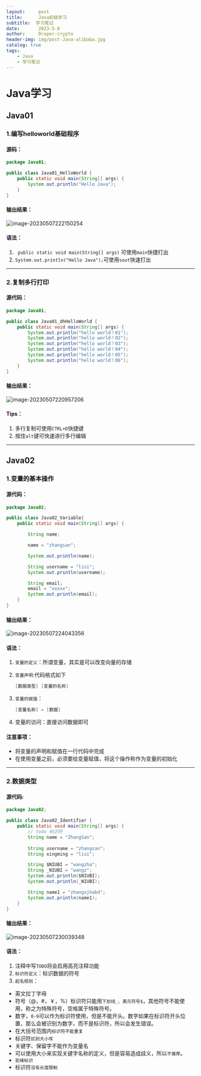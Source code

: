 ```yaml
---
layout:     post
title:      Java初级学习
subtitle:  学习笔记
date:       2023-5-8
author:     Draper-crypto
header-img: img/post-Java-alibaba.jpg
catalog: true
tags:
    - Java
    - 学习笔记
---
```


# 	Java学习

## Java01

### 1.编写helloworld基础程序

#### 源码：

```java
package Java01;

public class Java01_HelloWorld {
    public static void main(String[] args) {
        System.out.println("Hello Java");
    }
}
```
#### 输出结果：

![image-20230507222150254](https://typora-img-1301299232.cos.ap-shanghai.myqcloud.com/img/image-20230507222150254.png)

####  语法：

1. ` public static void main(String[] args)` 可使用`main`快捷打出
2. `System.out.println("Hello Java");`可使用`sout`快速打出

-----

### 2.复制多行打印

#### 源代码：

```java
package Java01;

public class Java01_dhHelloWorld {
    public static void main(String[] args) {
        System.out.println("hello world！01");
        System.out.println("hello world！02");
        System.out.println("hello world！03");
        System.out.println("hello world！04");
        System.out.println("hello world！05");
        System.out.println("hello world！06");
    }
}
```

#### 输出结果：

![image-20230507220957206](https://typora-img-1301299232.cos.ap-shanghai.myqcloud.com/img/image-20230507220957206.png)

#### Tips：

1.  多行复制可使用`CTRL+D`快捷键
1. 按住`alt`键可快速进行多行编辑

-----

## Java02

### 1.变量的基本操作

#### 源代码：

```java
package Java02;

public class Java02_Variable{
    public static void main(String[] args) {

        String name;

        name = "zhangsan";

        System.out.println(name);

        String username = "lisi";
        System.out.println(username);

        String email;
        email = "xxxxx";
        System.out.println(email);
    }
}
```

#### 输出结果：

![image-20230507224043356](https://typora-img-1301299232.cos.ap-shanghai.myqcloud.com/img/image-20230507224043356.png)

#### 语法：

1. `变量的定义`：所谓变量，其实是可以改变向量的存储

2. `变量声明`:代码格式如下

   ```java
   [数据类型] [变量的名称]
   ```

3. `变量的赋值`：

   ```java
   [变量名称] = [数据]
   ```

4. 变量的访问：直接访问数据即可

#### 注意事项：

- 将变量的声明和赋值在一行代码中完成
- 在使用变量之前，必须要给变量赋值，将这个操作称作为变量的初始化

-----

### 2.数据类型

#### 源代码:

```java
package Java02;

public class Java02_Identifier {
    public static void main(String[] args) {
        // todo 标识符
        String name = "ZhangSan";
        
        String username = "zhangsan";
        String xingming = "lisi";

        String $NIUBI = "wangzha";
        String _NIUBI = "wangz";
        System.out.println($NIUBI);
        System.out.println(_NIUBI);

        String name1 = "zhangsjhabd";
        System.out.println(name1);
    }
}
```

#### 输出结果：

![image-20230507230039348](https://typora-img-1301299232.cos.ap-shanghai.myqcloud.com/img/image-20230507230039348.png)

#### 语法：

1. 注释中写`TODO`将会启用高亮注释功能
2. `标识符定义`：标识数据的符号
3. `起名规则`：
  - 英文拉丁字母
  - 符号（@，#，￥，%）标识符只能用`下划线_、美元符号$`，其他符号不能使用，称之为特殊符号，空格属于特殊符号。
  -  数字，`0-9`可以作为标识符使用，但是不能开头。数字如果在标识符开头位置，那么会被识别为数字，而不是标识符，所以会发生错误。
  - 在大括号范围内`标识符不能重复`
  - 标识符`区别大小写`
  - 关键字、保留字不能作为变量名
  - 可以使用大小来实现关键字名称的定义，但是容易造成歧义，所以`不推荐`。
  - `驼峰标识`
  - 标识符`没有长度限制`



